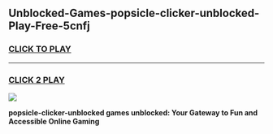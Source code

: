 
## Unblocked-Games-popsicle-clicker-unblocked-Play-Free-5cnfj
<h3>
<a href="https://premium76.site?title=popsicle-clicker-unblocked&ref=18A1">CLICK TO PLAY</a></h3>
<hr>

<h3>
<a href="https://premium76.site?title=popsicle-clicker-unblocked&ref=18A1">CLICK 2 PLAY</a>
  
</h3>

<a href="https://premium76.site?title=popsicle-clicker-unblocked&ref=18A1"><img src="https://clearcache.store/games.png"></a>


**popsicle-clicker-unblocked games unblocked: Your Gateway to Fun and Accessible Online Gaming**
